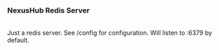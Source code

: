 ### NexusHub Redis Server
<br>
Just a redis server. See /config for configuration. Will listen to :6379 by default.